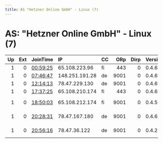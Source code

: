 ```yaml
---
title: AS "Hetzner Online GmbH" - Linux (7)
---
```


# AS: "Hetzner Online GmbH" - Linux (7)

|   Up |   Ext | JoinTime                                                                                              | IP             | CC   |   ORp |   Dirp | Version   | Contact                      | Nickname        |   eFamMembers |
|-----:|------:|:------------------------------------------------------------------------------------------------------|:---------------|:-----|------:|-------:|:----------|:-----------------------------|:----------------|--------------:|
|    1 |     0 | [00:59:25](https://nusenu.github.io/OrNetStats/w/relay/7B17394297ABAF32DB324246B0AF542E3F653958.html) | 65.108.223.96  | fi   |   443 |      0 | 0.4.6.9   | your@e-mail                  | hhel1ttor1      |             1 |
|    1 |     0 | [07:46:47](https://nusenu.github.io/OrNetStats/w/relay/69C91253CFAB56239E6C3EF5581609C6F1FF8B93.html) | 148.251.191.28 | de   |  9001 |      0 | 0.4.6.9   | None                         | fortherepublic  |             1 |
|    1 |     0 | [12:14:13](https://nusenu.github.io/OrNetStats/w/relay/286F4C17B4190BE67EDFE5D92AC2978C0F831EA4.html) | 78.47.229.130  | de   |  9001 |      0 | 0.4.6.9   | None                         | RelayVongTorHer |             1 |
|    1 |     0 | [17:37:25](https://nusenu.github.io/OrNetStats/w/relay/13809CC1C07828752A248CDBC81869C52E76BEBD.html) | 65.108.210.174 | fi   |   443 |      0 | 0.4.6.10  | None                         | doerak          |             1 |
|    1 |     0 | [18:50:03](https://nusenu.github.io/OrNetStats/w/relay/8774853F77423ADD9F95D220EA309F12F8D3E85B.html) | 65.108.212.174 | fi   |  9001 |      0 | 0.4.5.10  | Nexxwave NOC &lt;noc@nexxwav | nexxtor         |             1 |
|    1 |     0 | [20:28:31](https://nusenu.github.io/OrNetStats/w/relay/F8F2CF8FDB7EACF224ECDA55DBCA251671DD665D.html) | 78.47.167.180  | de   |  9001 |      0 | 0.4.6.10  | n0waR at make dot love t     | n0waR           |             1 |
|    1 |     0 | [20:56:16](https://nusenu.github.io/OrNetStats/w/relay/B031503400ECC6ABE39EAA7AD93B6C8D28209C80.html) | 78.47.36.122   | de   |  9001 |      0 | 0.4.2.7   | FuckYouPutin &lt;tor-taube@d | FuckYouPutin    |             1 |
